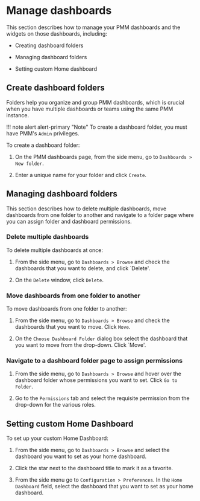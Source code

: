# Manage dashboards


This section describes how to manage your PMM dashboards and the widgets on those dashboards, including:

- Creating dashboard folders

- Managing dashboard folders

- Setting custom Home dashboard


## Create dashboard folders

Folders help you organize and group PMM dashboards, which is crucial when you have multiple dashboards or teams using the same PMM instance.

!!! note alert alert-primary "Note"
    To create a dashboard folder, you must have PMM's `Admin` privileges.

To create a dashboard folder:

1. On the PMM dashboards page, from the side menu, go to <i class="uil uil-plus"></i> `Dashboards > New folder`.

2. Enter a unique name for your folder and click `Create`.


## Managing dashboard folders

This section describes how to delete multiple dashboards, move dashboards from one folder to another and navigate to a folder page where you can assign folder and dashboard permissions.

### Delete multiple dashboards

To delete multiple dashboards at once:

1. From the side menu, go to `Dashboards > Browse` and check the dashboards that you want to delete, and click `Delete'.

2. On the `Delete` window, click `Delete`.

### Move dashboards from one folder to another

To move dashboards from one folder to another:

1. From the side menu, go to `Dashboards > Browse` and check the dashboards that you want to move. Click `Move`.

2. On the `Choose Dashboard Folder` dialog box select the dashboard that you want to move from the drop-down. Click `Move'.


### Navigate to a dashboard folder page to assign permissions

1. From the side menu, go to `Dashboards > Browse` and hover over the dashboard folder whose permissions you want to set. Click `Go to Folder`.

2. Go to the `Permissions` tab and select the requisite permission from the drop-down for the various roles.



## Setting custom Home Dashboard

To set up your custom Home Dashboard:

1. From the side menu, go to `Dashboards > Browse` and select the dashboard you want to set as your home dashboard.

2. Click the star next to the dashboard title to mark it as a favorite.

3. From the side menu go to `Configuration > Preferences`. In the `Home Dashboard` field, select the dashboard that you want to set as your home dashboard. 




